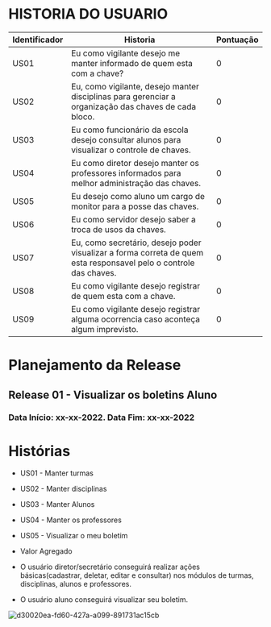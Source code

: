 
 # HISTORIA DO USUARIO
| Identificador | Historia | Pontuação
| --- | --- | --- | 
| US01 | Eu como vigilante desejo me manter informado de quem esta com a chave? | 0
| US02 | Eu, como vigilante, desejo manter disciplinas para gerenciar a organização das chaves de cada bloco. | 0
| US03 | Eu como funcionário da escola desejo consultar alunos para visualizar o controle de chaves. | 0
| US04 | Eu como diretor desejo manter os professores informados para melhor administração das chaves. | 0
| US05 | Eu desejo como aluno um cargo de monitor para a posse das chaves. | 0
| US06 | Eu como servidor desejo saber a troca de usos da chaves. | 0
| US07 | Eu, como secretário, desejo poder visualizar a forma correta de quem esta responsavel pelo o controle das chaves. | 0
| US08 | Eu como vigilante desejo registrar de quem esta com a chave. | 0
| US09 | Eu como vigilante desejo registrar alguma ocorrencia caso aconteça algum imprevisto. | 0

# Planejamento da Release

## Release 01 - Visualizar os boletins Aluno
### Data Início: xx-xx-2022. Data Fim: xx-xx-2022

# Histórias
* US01 - Manter turmas
* US02 - Manter disciplinas
* US03 - Manter Alunos
* US04 - Manter os professores
* US05 - Visualizar o meu boletim

* Valor Agregado
* O usuário diretor/secretário conseguirá realizar ações básicas(cadastrar, deletar, editar e consultar) nos módulos de turmas, disciplinas, alunos e professores.
* O usuário aluno conseguirá visualizar seu boletim.
 
![d30020ea-fd60-427a-a099-891731ac15cb](https://github.com/kemellyamorim/monitoria/assets/144693858/da43c584-a861-42a4-863d-97261ba02a50)
